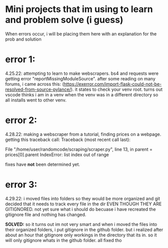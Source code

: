 # Mini projects that im using to learn and problem solve (i guess)

When errors occur, i will be placing them here with an explanation for the prob and solution


# error 1:
4.25.22: attempting to learn to make webscrapers. bs4 and requests were getting error "reportMissingModuleSource". after some reading on many forums, i came across this: (https://exerror.com/import-flask-could-not-be-resolved-from-source-pylance/). it states to check your venv root. turns out vscode thinks i am in a venv when the venv was in a different directory so all installs went to other venv.

# error 2:
4.28.22:
making a webscraper from a tutorial, finding prices on a webpage. getting this traceback call:
Traceback (most recent call last):

  File "/home/user/randomcode/scraping/scraper.py", line 13, in <module>
    parent = prices[0].parent
IndexError: list index out of range

fixes have **not** been determined yet.


# error 3:
4.29.22:
i moved files into folders so they would be more organized and git decided that it needs to track every file in the dir EVEN THOUGH THEY ARE GITIGNORED. not yet sure what i should do becuase i have recreated the gitignore file and nothing has changed.

**SOLVED:**
so it turns out im not very smart and when i moved the files into their organized folders, i put gitignore in the github folder. but i realized after about an hour that gitignore only workings in the directory that its in. so it will only gitignore whats in the github folder. all fixed tho 